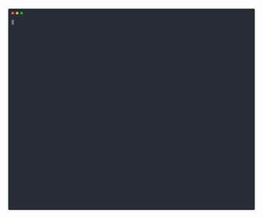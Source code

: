<!--
 Copyright (c) 2023 Anthony Mugendi
 
 This software is released under the MIT License.
 https://opensource.org/licenses/MIT
-->


<!-- 
To generate new recording, run
rm -rf poetry_project && svg-term --out assets/recording.svg --window --command "bash poetry-project.sh -y"
 -->

![](assets/recording.svg)